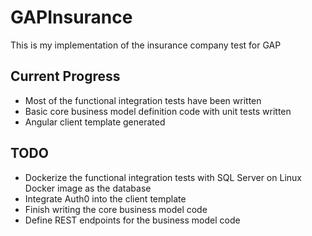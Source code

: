 # GAPInsurance

This is my implementation of the insurance company test for GAP

## Current Progress
- Most of the functional integration tests have been written
- Basic core business model definition code with unit tests written
- Angular client template generated

## TODO
- Dockerize the functional integration tests with SQL Server on Linux Docker image as the database
- Integrate Auth0 into the client template
- Finish writing the core business model code
- Define REST endpoints for the business model code
